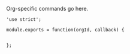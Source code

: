 Org-specific commands go here.

```
'use strict';

module.exports = function(orgId, callback) {


};
```